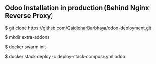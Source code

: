 ## Odoo Installation in production (Behind Nginx Reverse Proxy)

$ git clone https://github.com/QaidjoharBarbhaya/odoo-deployment.git

$ mkdir extra-addons

$ docker swarm init

$ docker stack deploy -c deploy-stack-compose.yml odoo

